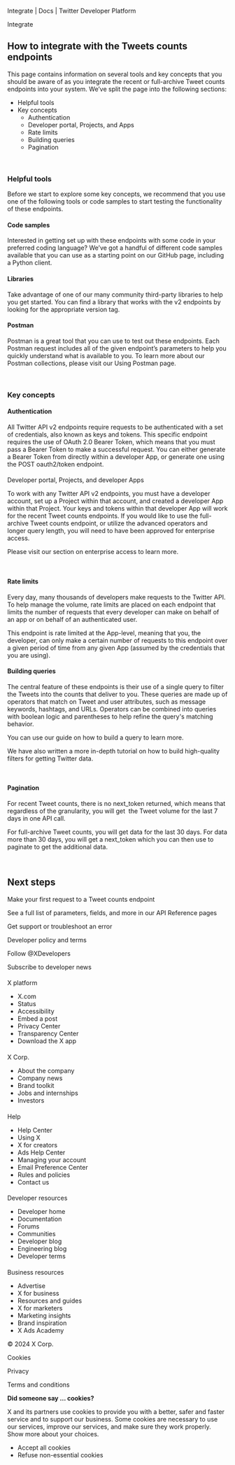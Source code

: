 



Integrate | Docs | Twitter Developer Platform 





































































































Integrate



How to integrate with the Tweets counts endpoints
-------------------------------------------------


This page contains information on several tools and key concepts that you should be aware of as you integrate the recent or full-archive Tweet counts endpoints into your system. We’ve split the page into the following sections:


* Helpful tools
* Key concepts
	+ Authentication
	+ Developer portal, Projects, and Apps
	+ Rate limits
	+ Building queries
	+ Pagination


 


### Helpful tools


Before we start to explore some key concepts, we recommend that you use one of the following tools or code samples to start testing the functionality of these endpoints.


#### Code samples


Interested in getting set up with these endpoints with some code in your preferred coding language? We’ve got a handful of different code samples available that you can use as a starting point on our GitHub page, including a Python client.


#### Libraries


Take advantage of one of our many community third-party libraries to help you get started. You can find a library that works with the v2 endpoints by looking for the appropriate version tag.


#### Postman


Postman is a great tool that you can use to test out these endpoints. Each Postman request includes all of the given endpoint’s parameters to help you quickly understand what is available to you. To learn more about our Postman collections, please visit our Using Postman page.  

 


### Key concepts


#### Authentication


All Twitter API v2 endpoints require requests to be authenticated with a set of credentials, also known as keys and tokens. This specific endpoint requires the use of OAuth 2.0 Bearer Token, which means that you must pass a Bearer Token to make a successful request. You can either generate a Bearer Token from directly within a developer App, or generate one using the POST oauth2/token endpoint.






#### 
Developer portal, Projects, and developer Apps


To work with any Twitter API v2 endpoints, you must have a developer account, set up a Project within that account, and created a developer App within that Project. Your keys and tokens within that developer App will work for the recent Tweet counts endpoints. If you would like to use the full-archive Tweet counts endpoint, or utilize the advanced operators and longer query length, you will need to have been approved for enterprise access.


Please visit our section on enterprise access to learn more.  




 


#### Rate limits


Every day, many thousands of developers make requests to the Twitter API. To help manage the volume, rate limits are placed on each endpoint that limits the number of requests that every developer can make on behalf of an app or on behalf of an authenticated user.


This endpoint is rate limited at the App-level, meaning that you, the developer, can only make a certain number of requests to this endpoint over a given period of time from any given App (assumed by the credentials that you are using).   

  




#### Building queries


The central feature of these endpoints is their use of a single query to filter the Tweets into the counts that deliver to you. These queries are made up of operators that match on Tweet and user attributes, such as message keywords, hashtags, and URLs. Operators can be combined into queries with boolean logic and parentheses to help refine the query's matching behavior.


You can use our guide on how to build a query to learn more.


We have also written a more in-depth tutorial on how to build high-quality filters for getting Twitter data.  

 


#### Pagination


For recent Tweet counts, there is no next\_token returned, which means that regardless of the granularity, you will get  the Tweet volume for the last 7 days in one API call.


For full-archive Tweet counts, you will get data for the last 30 days. For data more than 30 days, you will get a next\_token which you can then use to paginate to get the additional data. 


 










Next steps
----------






Make your first request to a Tweet counts endpoint


See a full list of parameters, fields, and more in our API Reference pages


Get support or troubleshoot an error



















Developer policy and terms


Follow @XDevelopers


Subscribe to developer news












#### 
 X platform


* X.com
* Status
* Accessibility
* Embed a post
* Privacy Center
* Transparency Center
* Download the X app




#### 
 X Corp.


* About the company
* Company news
* Brand toolkit
* Jobs and internships
* Investors




#### 
 Help


* Help Center
* Using X
* X for creators
* Ads Help Center
* Managing your account
* Email Preference Center
* Rules and policies
* Contact us




#### 
 Developer resources


* Developer home
* Documentation
* Forums
* Communities
* Developer blog
* Engineering blog
* Developer terms




#### 
 Business resources


* Advertise
* X for business
* Resources and guides
* X for marketers
* Marketing insights
* Brand inspiration
* X Ads Academy









 © 2024 X Corp.
 


Cookies


Privacy


Terms and conditions






















**Did someone say … cookies?**  
  


 X and its partners use cookies to provide you with a better, safer and
 faster service and to support our business. Some cookies are necessary to use
 our services, improve our services, and make sure they work properly.
 Show more about your choices.


 




* Accept all cookies
* Refuse non-essential cookies















